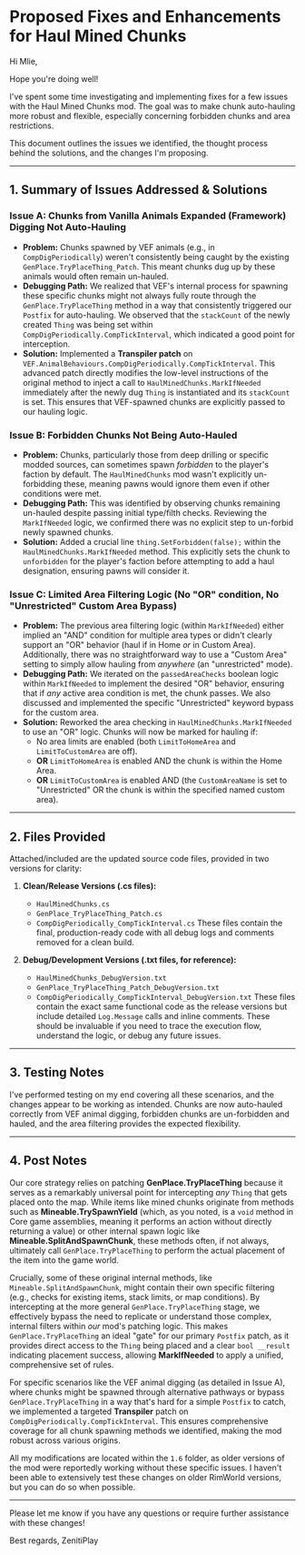 # Proposed Fixes and Enhancements for Haul Mined Chunks

Hi Mlie,

Hope you're doing well!

I've spent some time investigating and implementing fixes for a few issues with the Haul Mined Chunks mod. The goal was to make chunk auto-hauling more robust and flexible, especially concerning forbidden chunks and area restrictions.

This document outlines the issues we identified, the thought process behind the solutions, and the changes I'm proposing.

---

## 1. Summary of Issues Addressed & Solutions

### Issue A: Chunks from Vanilla Animals Expanded (Framework) Digging Not Auto-Hauling

* **Problem:** Chunks spawned by VEF animals (e.g., in `CompDigPeriodically`) weren't consistently being caught by the existing `GenPlace.TryPlaceThing_Patch`. This meant chunks dug up by these animals would often remain un-hauled.
* **Debugging Path:** We realized that VEF's internal process for spawning these specific chunks might not always fully route through the `GenPlace.TryPlaceThing` method in a way that consistently triggered our `Postfix` for auto-hauling. We observed that the `stackCount` of the newly created `Thing` was being set within `CompDigPeriodically.CompTickInterval`, which indicated a good point for interception.
* **Solution:** Implemented a **Transpiler patch** on `VEF.AnimalBehaviours.CompDigPeriodically.CompTickInterval`. This advanced patch directly modifies the low-level instructions of the original method to inject a call to `HaulMinedChunks.MarkIfNeeded` immediately after the newly dug `Thing` is instantiated and its `stackCount` is set. This ensures that VEF-spawned chunks are explicitly passed to our hauling logic.

### Issue B: Forbidden Chunks Not Being Auto-Hauled

* **Problem:** Chunks, particularly those from deep drilling or specific modded sources, can sometimes spawn *forbidden* to the player's faction by default. The `HaulMinedChunks` mod wasn't explicitly un-forbidding these, meaning pawns would ignore them even if other conditions were met.
* **Debugging Path:** This was identified by observing chunks remaining un-hauled despite passing initial type/filth checks. Reviewing the `MarkIfNeeded` logic, we confirmed there was no explicit step to un-forbid newly spawned chunks.
* **Solution:** Added a crucial line `thing.SetForbidden(false);` within the `HaulMinedChunks.MarkIfNeeded` method. This explicitly sets the chunk to `unforbidden` for the player's faction before attempting to add a haul designation, ensuring pawns will consider it.

### Issue C: Limited Area Filtering Logic (No "OR" condition, No "Unrestricted" Custom Area Bypass)

* **Problem:** The previous area filtering logic (within `MarkIfNeeded`) either implied an "AND" condition for multiple area types or didn't clearly support an "OR" behavior (haul if in Home *or* in Custom Area). Additionally, there was no straightforward way to use a "Custom Area" setting to simply allow hauling from *anywhere* (an "unrestricted" mode).
* **Debugging Path:** We iterated on the `passedAreaChecks` boolean logic within `MarkIfNeeded` to implement the desired "OR" behavior, ensuring that if *any* active area condition is met, the chunk passes. We also discussed and implemented the specific "Unrestricted" keyword bypass for the custom area.
* **Solution:** Reworked the area checking in `HaulMinedChunks.MarkIfNeeded` to use an "OR" logic. Chunks will now be marked for hauling if:
    * No area limits are enabled (both `LimitToHomeArea` and `LimitToCustomArea` are off).
    * **OR** `LimitToHomeArea` is enabled AND the chunk is within the Home Area.
    * **OR** `LimitToCustomArea` is enabled AND (the `CustomAreaName` is set to "Unrestricted" OR the chunk is within the specified named custom area).

---

## 2. Files Provided

Attached/included are the updated source code files, provided in two versions for clarity:

1.  **Clean/Release Versions (.cs files):**
    * `HaulMinedChunks.cs`
    * `GenPlace_TryPlaceThing_Patch.cs`
    * `CompDigPeriodically_CompTickInterval.cs`
    These files contain the final, production-ready code with all debug logs and comments removed for a clean build.

2.  **Debug/Development Versions (.txt files, for reference):**
    * `HaulMinedChunks_DebugVersion.txt`
    * `GenPlace_TryPlaceThing_Patch_DebugVersion.txt`
    * `CompDigPeriodically_CompTickInterval_DebugVersion.txt`
    These files contain the exact same functional code as the release versions but include detailed `Log.Message` calls and inline comments. These should be invaluable if you need to trace the execution flow, understand the logic, or debug any future issues.

---

## 3. Testing Notes

I've performed testing on my end covering all these scenarios, and the changes appear to be working as intended. Chunks are now auto-hauled correctly from VEF animal digging, forbidden chunks are un-forbidden and hauled, and the area filtering provides the expected flexibility.

---

## 4. Post Notes

Our core strategy relies on patching **GenPlace.TryPlaceThing** because it serves as a remarkably universal point for intercepting *any* `Thing` that gets placed onto the map. While items like mined chunks originate from methods such as **Mineable.TrySpawnYield** (which, as you noted, is a `void` method in Core game assemblies, meaning it performs an action without directly returning a value) or other internal spawn logic like **Mineable.SplitAndSpawnChunk**, these methods often, if not always, ultimately call `GenPlace.TryPlaceThing` to perform the actual placement of the item into the game world.

Crucially, some of these original internal methods, like `Mineable.SplitAndSpawnChunk`, might contain their own specific filtering (e.g., checks for existing items, stack limits, or map conditions). By intercepting at the more general `GenPlace.TryPlaceThing` stage, we effectively bypass the need to replicate or understand those complex, internal filters within *our* mod's patching logic. This makes `GenPlace.TryPlaceThing` an ideal "gate" for our primary `Postfix` patch, as it provides direct access to the `Thing` being placed and a clear `bool __result` indicating placement success, allowing **MarkIfNeeded** to apply a unified, comprehensive set of rules.

For specific scenarios like the VEF animal digging (as detailed in Issue A), where chunks might be spawned through alternative pathways or bypass `GenPlace.TryPlaceThing` in a way that's hard for a simple `Postfix` to catch, we implemented a targeted **Transpiler** patch on `CompDigPeriodically.CompTickInterval`. This ensures comprehensive coverage for all chunk spawning methods we identified, making the mod robust across various origins.

All my modifications are located within the `1.6` folder, as older versions of the mod were reportedly working without these specific issues. I haven't been able to extensively test these changes on older RimWorld versions, but you can do so when possible.

---

Please let me know if you have any questions or require further assistance with these changes!

Best regards,
ZenitiPlay